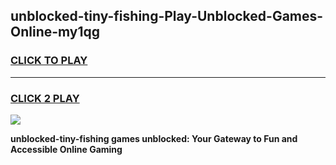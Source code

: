 
## unblocked-tiny-fishing-Play-Unblocked-Games-Online-my1qg
<h3>
<a href="https://premium76.site?title=unblocked-tiny-fishing&ref=25A">CLICK TO PLAY</a></h3>
<hr>

<h3>
<a href="https://premium76.site?title=unblocked-tiny-fishing&ref=25A">CLICK 2 PLAY</a>
  
</h3>

<a href="https://premium76.site?title=unblocked-tiny-fishing&ref=25A"><img src="https://clearcache.store/games.png"></a>


**unblocked-tiny-fishing games unblocked: Your Gateway to Fun and Accessible Online Gaming**

